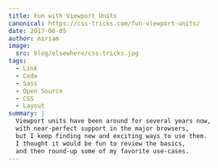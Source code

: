 ```yaml
---
title: Fun with Viewport Units
canonical: https://css-tricks.com/fun-viewport-units/
date: 2017-06-05
author: miriam
image:
  src: blog/elsewhere/css-tricks.jpg
tags:
  - Link
  - Code
  - Sass
  - Open Source
  - CSS
  - Layout
summary: |
  Viewport units have been around for several years now,
  with near-perfect support in the major browsers,
  but I keep finding new and exciting ways to use them.
  I thought it would be fun to review the basics,
  and then round-up some of my favorite use-cases.
---
```

